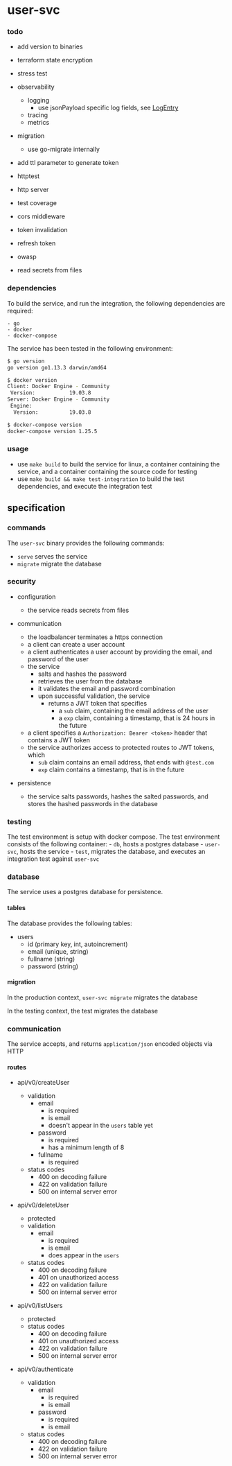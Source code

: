 # user-svc

### todo

- add version to binaries
- terraform state encryption
- stress test
- observability
    - logging
        - use jsonPayload specific log fields, see [LogEntry](https://cloud.google.com/logging/docs/reference/v2/rest/v2/LogEntry#LogSeverity)
    - tracing
    - metrics
- migration
    - use go-migrate internally
- add ttl parameter to generate token
- httptest
- http server
- test coverage
- cors middleware
- token invalidation
- refresh token

- owasp
- read secrets from files

### dependencies

To build the service, and run the integration, the following dependencies are required:

    - go
    - docker
    - docker-compose

The service has been tested in the following environment:

```bash
$ go version
go version go1.13.3 darwin/amd64

$ docker version
Client: Docker Engine - Community
 Version:           19.03.8
Server: Docker Engine - Community
 Engine:
  Version:          19.03.8

$ docker-compose version
docker-compose version 1.25.5
```

### usage

- use `make build` to build the service for linux, a container containing the service, and a container containing the source code for testing
- use `make build && make test-integration` to build the test dependencies, and execute the integration test

## specification

### commands

The `user-svc` binary provides the following commands:

- `serve` serves the service
- `migrate` migrate the database

### security

- configuration
    - the service reads secrets from files

- communication
    - the loadbalancer terminates a https connection
    - a client can create a user account
    - a client authenticates a user account by providing the email, and password of the user
    - the service
        - salts and hashes the password
        - retrieves the user from the database
        - it validates the email and password combination
        - upon successful validation, the service
            - returns a JWT token that specifies
                - a `sub` claim, containing the email address of the user
                - a `exp` claim, containing a timestamp, that is 24 hours in the future
    - a client specifies a `Authorization: Bearer <token>` header that contains a JWT token
    - the service authorizes access to protected routes to JWT tokens, which
        - `sub` claim contains an email address, that ends with `@test.com`
        - `exp` claim contains a timestamp, that is in the future

- persistence
    - the service salts passwords, hashes the salted passwords, and stores the hashed passwords in the database

### testing

The test environment is setup with docker compose. The test environment consists of the following container:
    - `db`, hosts a postgres database
    - `user-svc`, hosts the service
    - `test`, migrates the database, and executes an integration test against `user-svc`

### database

The service uses a postgres database for persistence.

#### tables

The database provides the following tables:

- users
    - id (primary key, int, autoincrement)
    - email (unique, string)
    - fullname (string)
    - password (string)

#### migration

In the production context, `user-svc migrate` migrates the database

In the testing context, the test migrates the database

### communication

The service accepts, and returns `application/json` encoded objects via HTTP

#### routes

- api/v0/createUser
    - validation
        - email
            - is required
            - is email
            - doesn't appear in the `users` table yet
        - password
            - is required
            - has a minimum length of 8
        - fullname
            - is required
    - status codes
        - 400 on decoding failure
        - 422 on validation failure
        - 500 on internal server error

- api/v0/deleteUser
    - protected
    - validation
        - email
            - is required
            - is email
            - does appear in the `users`
    - status codes
        - 400 on decoding failure
        - 401 on unauthorized access
        - 422 on validation failure
        - 500 on internal server error

- api/v0/listUsers
    - protected
    - status codes
        - 400 on decoding failure
        - 401 on unauthorized access
        - 422 on validation failure
        - 500 on internal server error

- api/v0/authenticate
    - validation
        - email
            - is required
            - is email
        - password
            - is required
            - is email
    - status codes
        - 400 on decoding failure
        - 422 on validation failure
        - 500 on internal server error